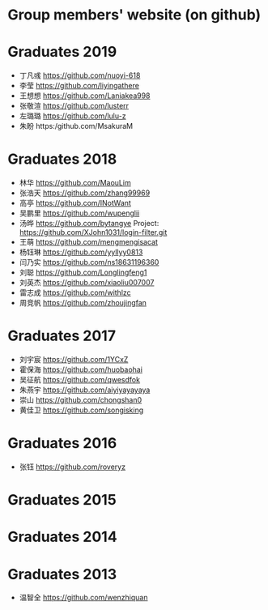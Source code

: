 # Group members' website (on github)
# Graduates 2019
 + 丁凡彧 https://github.com/nuoyi-618
 + 李莹   https://github.com/liyingathere
 + 王想想 https://github.com/Laniakea998
 + 张敬渲 https://github.com/lusterr
 + 左璐璐 https://github.com/lulu-z
 + 朱盼   https:/github.com/MsakuraM 
 
# Graduates 2018
 + 林华 https://github.com/MaouLim
 + 张浩天 https://github.com/zhang99969
 + 高亭 https://github.com/INotWant
 + 吴鹏里 https://github.com/wupenglii
 + 汤晔 https://github.com/bytangye   Project: https://github.com/XJohn1031/login-filter.git
 + 王萌 https://github.com/mengmengisacat
 + 杨钰琳 https://github.com/yyllyy0813
 + 闫乃实 https://github.com/ns18631196360
 + 刘聪 https://github.com/Longlingfeng1 
 + 刘英杰 https://github.com/xiaoliu007007
 + 雷志成 https://github.com/withlzc
 + 周竞帆 https://github.com/zhoujingfan
 
# Graduates 2017
 + 刘宇宸 https://github.com/1YCxZ
 + 霍保海 https://github.com/huobaohai
 + 吴征航 https://github.com/qwesdfok
 + 朱燕宇 https://github.com/aiyiyayayaya
 + 崇山 https://github.com/chongshan0
 + 黄佳卫 https://github.com/songisking

# Graduates 2016
 + 张钰 https://github.com/roveryz
# Graduates 2015
# Graduates 2014
# Graduates 2013
 + 温智全 https://github.com/wenzhiquan
